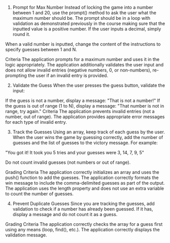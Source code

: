 1. Prompt for Max Number
Instead of locking the game into a number between 1 and 20, use the prompt() method to ask the user what the maximum number should be. The prompt should be in a loop with validation as demonstrated previously in the course making sure that the inputted value is a positive number. If the user inputs a decimal, simply round it.

When a valid number is inputted, change the content of the instructions to specify guesses between 1 and N.

Criteria
The application prompts for a maximum number and uses it in the logic appropriately.
The application additionally validates the user input and does not allow invalid entries (negative numbers, 0, or non-numbers), re-prompting the user if an invalid entry is provided.

2. Validate the Guess
When the user presses the guess button, validate the input:

If the guess is not a number, display a message: "That is not a number!"
If the guess is out of range (1 to N), display a message: "That number is not in range, try again."
Criteria
The application prevents invalid entries (not a number, out of range).
The application provides appropriate error messages for each type of invalid entry.

3. Track the Guesses
Using an array, keep track of each guess by the user. When the user wins the game by guessing correctly, add the number of guesses and the list of guesses to the victory message. For example:

"You got it! It took you 5 tries and your guesses were 3, 14, 7, 9, 5"

Do not count invalid guesses (not numbers or out of range).

Grading Criteria
The application correctly initializes an array and uses the push() function to add the guesses.
The application correctly formats the win message to include the comma-delimited guesses as part of the output.
The application uses the length property and does not use an extra variable to count the number of guesses.

4. Prevent Duplicate Guesses
Since you are tracking the guesses, add validation to check if a number has already been guessed. If it has, display a message and do not count it as a guess.

Grading Criteria
The application correctly checks the array for a guess first using any means (loop, find(), etc.).
The application correctly displays the validation message.